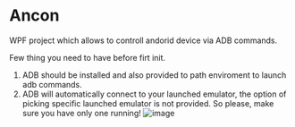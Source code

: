 # Ancon
WPF project which allows to controll andorid device via ADB commands.

Few thing you need to have before firt init.
1. ADB should be installed and also provided to path enviroment to launch adb commands.
2. ADB will automatically connect to your launched emulator, the option of picking specific launched emulator is not provided. So please, make sure you have only one running!
![image](https://github.com/CSMRCK/Ancon/assets/42943919/ef227788-5f81-420a-848e-11c00165c8ab)
